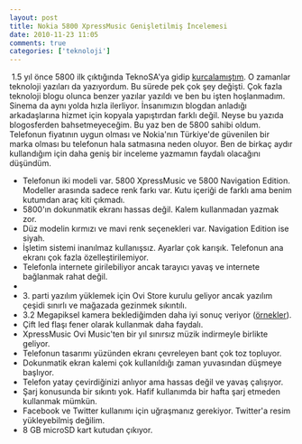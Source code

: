 ```yaml
---
layout: post
title: Nokia 5800 XpressMusic Genişletilmiş İncelemesi
date: 2010-11-23 11:05
comments: true
categories: ['teknoloji']
---
```

<img class="left" src="http://onurbaykal.com/2010/11/Nokia-5800.jpg" alt="" />
1.5 yıl önce 5800 ilk çıktığında TeknoSA'ya gidip <a href="http://onurbaykal.com/2009/03/nokia-5800-xpressmusic-incelemesi/">kurcalamıştım</a>. O zamanlar teknoloji yazıları da yazıyordum. Bu sürede pek çok şey değişti. Çok fazla teknoloji blogu olunca benzer yazılar yazıldı ve ben bu işten hoşlanmadım. Sinema da aynı yolda hızla ilerliyor. İnsanımızın blogdan anladığı arkadaşlarına hizmet için kopyala yapıştırdan farklı değil. Neyse bu yazıda blogosferden bahsetmeyeceğim. Bu yaz ben de 5800 sahibi oldum. Telefonun fiyatının uygun olması ve Nokia'nın Türkiye'de güvenilen bir marka olması bu telefonun hala satmasına neden oluyor. Ben de birkaç aydır kullandığım için daha geniş bir inceleme yazmamın faydalı olacağını düşündüm.
<ul>
	<li>Telefonun iki modeli var. 5800 XpressMusic ve 5800 Navigation Edition. Modeller arasında sadece renk farkı var. Kutu içeriği de farklı ama benim kutumdan araç kiti çıkmadı.</li>
	<li>5800'ın dokunmatik ekranı hassas değil. Kalem kullanmadan yazmak zor.</li>
	<li>Düz modelin kırmızı ve mavi renk seçenekleri var. Navigation Edition ise siyah.</li>
	<li>İşletim sistemi inanılmaz kullanışsız. Ayarlar çok karışık. Telefonun ana ekranı çok fazla özelleştirilemiyor.</li>
	<li>Telefonla internete girilebiliyor ancak tarayıcı yavaş ve internete bağlanmak rahat değil.</li>
	<li><GPS desteği sınırlı. A-GPS düzgün sonuç vermek için baz istasyonuna bağlanıyor. Bu özelliği her kullanışınızda faturanıza 20 kuruş olarak yansıyor.</li>
	<li>3. parti yazılım yüklemek için Ovi Store kurulu geliyor ancak yazılım çeşidi sınırlı ve mağazada gezinmek sıkıntılı.</li>
	<li>3.2 Megapiksel kamera beklediğimden daha iyi sonuç veriyor (<a href="http://www.allaboutsymbian.com/features/item/How_to_take_better_photos_on_the_Nokia_5800_XpressMusic.php">örnekler</a>).</li>
	<li>Çift led flaşı fener olarak kullanmak daha faydalı.</li>
	<li>XpressMusic Ovi Music'ten bir yıl sınırsız müzik indirmeyle birlikte geliyor.</li>
	<li>Telefonun tasarımı yüzünden ekranı çevreleyen bant çok toz topluyor.</li>
	<li>Dokunmatik ekran kalemi çok kullanıldığı zaman yuvasından düşmeye başlıyor.</li>
	<li>Telefon yatay çevirdiğinizi anlıyor ama hassas değil ve yavaş çalışıyor.</li>
	<li>Şarj konusunda bir sıkıntı yok. Hafif kullanımda bir hafta şarj etmeden kullanmak mümkün.</li>
	<li>Facebook ve Twitter kullanımı için uğraşmanız gerekiyor. Twitter'a resim yükleyebilmiş değilim.</li>
	<li>8 GB microSD kart kutudan çıkıyor.</li>
</ul>
